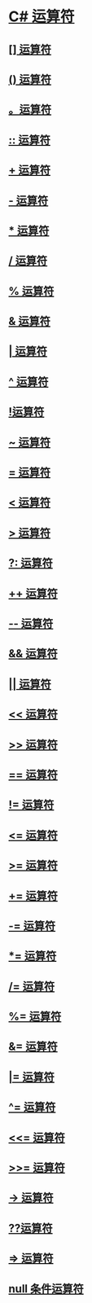 

# [C# 运算符](index.md)


## [[] 运算符](index-operator.md)


## [() 运算符](invocation-operator.md)


## [。运算符](member-access-operator.md)


## [:: 运算符](namespace-alias-qualifer.md)


## [+ 运算符](addition-operator.md)


## [- 运算符](subtraction-operator.md)


## [* 运算符](multiplication-operator.md)


## [/ 运算符](division-operator.md)


## [% 运算符](modulus-operator.md)


## [& 运算符](and-operator.md)


## [| 运算符](or-operator.md)


## [^ 运算符](xor-operator.md)


## [!运算符](logical-negation-operator.md)


## [~ 运算符](bitwise-complement-operator.md)


## [= 运算符](assignment-operator.md)


## [< 运算符](less-than-operator.md)


## [> 运算符](greater-than-operator.md)


## [?: 运算符](conditional-operator.md)


## [++ 运算符](increment-operator.md)


## [-- 运算符](decrement-operator.md)


## [&& 运算符](conditional-and-operator.md)


## [|| 运算符](conditional-or-operator.md)


## [<< 运算符](left-shift-operator.md)


## [>> 运算符](right-shift-operator.md)


## [== 运算符](equality-comparison-operator.md)


## [!= 运算符](not-equal-operator.md)


## [<= 运算符](less-than-equal-operator.md)


## [>= 运算符](greater-than-equal-operator.md)


## [+= 运算符](addition-assignment-operator.md)


## [-= 运算符](subtraction-assignment-operator.md)


## [*= 运算符](multiplication-assignment-operator.md)


## [/= 运算符](division-assignment-operator.md)


## [%= 运算符](modulus-assignment-operator.md)


## [&= 运算符](and-assignment-operator.md)


## [|= 运算符](or-assignment-operator.md)


## [^= 运算符](xor-assignment-operator.md)


## [<<= 运算符](left-shift-assignment-operator.md)


## [>>= 运算符](right-shift-assignment-operator.md)


## [-> 运算符](dereference-operator.md)


## [??运算符](null-conditional-operator.md)


## [=> 运算符](lambda-operator.md)


## [null 条件运算符](null-conditional-operators.md)
